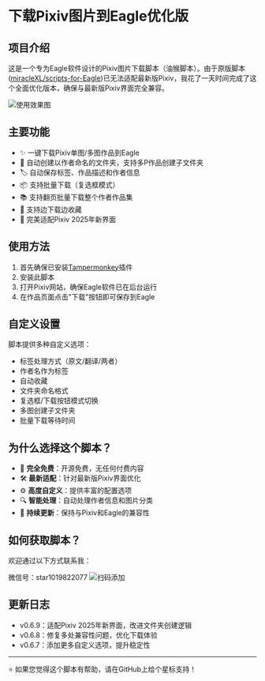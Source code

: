 # 下载Pixiv图片到Eagle优化版

## 项目介绍

这是一个专为Eagle软件设计的Pixiv图片下载脚本（油猴脚本）。由于原版脚本([miracleXL/scripts-for-Eagle](https://github.com/miracleXL/scripts-for-Eagle/tree/main))已无法适配最新版Pixiv，我花了一天时间完成了这个全面优化版本，确保与最新版Pixiv界面完全兼容。

![使用效果图](https://img-biyeku-com-1312480137.cos.ap-nanjing.myqcloud.com/xianyu/eagle.jpg)

## 主要功能

- ✨ 一键下载Pixiv单图/多图作品到Eagle
- 📂 自动创建以作者命名的文件夹，支持多P作品创建子文件夹
- 🏷️ 自动保存标签、作品描述和作者信息
- 📦 支持批量下载（复选框模式）
- 📚 支持翻页批量下载整个作者作品集
- 🔄 支持边下载边收藏
- 🎨 完美适配Pixiv 2025年新界面

## 使用方法

1. 首先确保已安装[Tampermonkey](https://www.tampermonkey.net/)插件
2. 安装此脚本
3. 打开Pixiv网站，确保Eagle软件已在后台运行
4. 在作品页面点击"下载"按钮即可保存到Eagle

## 自定义设置

脚本提供多种自定义选项：

- 标签处理方式（原文/翻译/两者）
- 作者名作为标签
- 自动收藏
- 文件夹命名格式
- 复选框/下载按钮模式切换
- 多图创建子文件夹
- 批量下载等待时间

## 为什么选择这个脚本？

- 🚀 **完全免费**：开源免费，无任何付费内容
- 🛠️ **最新适配**：针对最新版Pixiv界面优化
- ⚙️ **高度自定义**：提供丰富的配置选项
- 🔍 **智能处理**：自动处理作者信息和图片分类
- 🔄 **持续更新**：保持与Pixiv和Eagle的兼容性

## 如何获取脚本？

欢迎通过以下方式联系我：

微信号：star1019822077
![扫码添加](https://img-biyeku-com-1312480137.cos.ap-nanjing.myqcloud.com/jd/wx.jpg)

## 更新日志

- v0.6.9：适配Pixiv 2025年新界面，改进文件夹创建逻辑
- v0.6.8：修复多处兼容性问题，优化下载体验
- v0.6.7：添加更多自定义选项，提升稳定性

---

⭐ 如果您觉得这个脚本有帮助，请在GitHub上给个星标支持！ 
